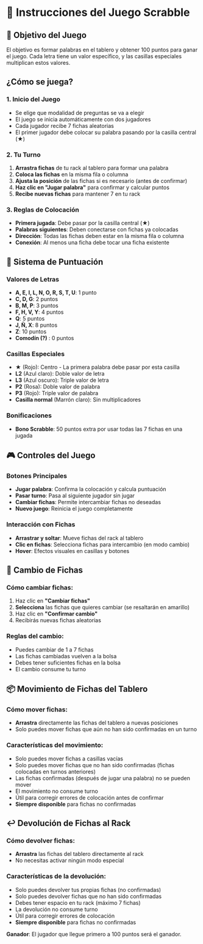 # 📖 Instrucciones del Juego Scrabble

## 🎯 Objetivo del Juego

El objetivo es formar palabras en el tablero y obtener 100 puntos para ganar el juego. Cada letra tiene un valor específico, y las casillas especiales multiplican estos valores.

## ¿Cómo se juega?

### 1. Inicio del Juego
- Se elige que modalidad de preguntas se va a elegir
- El juego se inicia automáticamente con dos jugadores
- Cada jugador recibe 7 fichas aleatorias
- El primer jugador debe colocar su palabra pasando por la casilla central (★)

### 2. Tu Turno
1. **Arrastra fichas** de tu rack al tablero para formar una palabra
2. **Coloca las fichas** en la misma fila o columna
3. **Ajusta la posición** de las fichas si es necesario (antes de confirmar)
4. **Haz clic en "Jugar palabra"** para confirmar y calcular puntos
5. **Recibe nuevas fichas** para mantener 7 en tu rack

### 3. Reglas de Colocación
- **Primera jugada**: Debe pasar por la casilla central (★)
- **Palabras siguientes**: Deben conectarse con fichas ya colocadas
- **Dirección**: Todas las fichas deben estar en la misma fila o columna
- **Conexión**: Al menos una ficha debe tocar una ficha existente

## 🎯 Sistema de Puntuación

### Valores de Letras
- **A, E, I, L, N, O, R, S, T, U**: 1 punto
- **C, D, G**: 2 puntos  
- **B, M, P**: 3 puntos
- **F, H, V, Y**: 4 puntos
- **Q**: 5 puntos
- **J, Ñ, X**: 8 puntos
- **Z**: 10 puntos
- **Comodín (?)** : 0 puntos

### Casillas Especiales
- **★** (Rojo): Centro - La primera palabra debe pasar por esta casilla
- **L2** (Azul claro): Doble valor de letra
- **L3** (Azul oscuro): Triple valor de letra
- **P2** (Rosa): Doble valor de palabra
- **P3** (Rojo): Triple valor de palabra
- **Casilla normal** (Marrón claro): Sin multiplicadores

### Bonificaciones
- **Bono Scrabble**: 50 puntos extra por usar todas las 7 fichas en una jugada

## 🎮 Controles del Juego

### Botones Principales
- **Jugar palabra**: Confirma la colocación y calcula puntuación
- **Pasar turno**: Pasa al siguiente jugador sin jugar
- **Cambiar fichas**: Permite intercambiar fichas no deseadas
- **Nuevo juego**: Reinicia el juego completamente

### Interacción con Fichas
- **Arrastrar y soltar**: Mueve fichas del rack al tablero
- **Clic en fichas**: Selecciona fichas para intercambio (en modo cambio)
- **Hover**: Efectos visuales en casillas y botones

## 🔄 Cambio de Fichas

### Cómo cambiar fichas:
1. Haz clic en **"Cambiar fichas"**
2. **Selecciona** las fichas que quieres cambiar (se resaltarán en amarillo)
3. Haz clic en **"Confirmar cambio"**
4. Recibirás nuevas fichas aleatorias

### Reglas del cambio:
- Puedes cambiar de 1 a 7 fichas
- Las fichas cambiadas vuelven a la bolsa
- Debes tener suficientes fichas en la bolsa
- El cambio consume tu turno

## 📦 Movimiento de Fichas del Tablero

### Cómo mover fichas:
- **Arrastra** directamente las fichas del tablero a nuevas posiciones
- Solo puedes mover fichas que aún no han sido confirmadas en un turno

### Características del movimiento:
- Solo puedes mover fichas a casillas vacías
- Solo puedes mover fichas que no han sido confirmadas (fichas colocadas en turnos anteriores)
- Las fichas confirmadas (después de jugar una palabra) no se pueden mover
- El movimiento no consume turno
- Útil para corregir errores de colocación antes de confirmar
- **Siempre disponible** para fichas no confirmadas

## ↩️ Devolución de Fichas al Rack

### Cómo devolver fichas:
- **Arrastra** las fichas del tablero directamente al rack
- No necesitas activar ningún modo especial

### Características de la devolución:
- Solo puedes devolver tus propias fichas (no confirmadas)
- Solo puedes devolver fichas que no han sido confirmadas
- Debes tener espacio en tu rack (máximo 7 fichas)
- La devolución no consume turno
- Útil para corregir errores de colocación
- **Siempre disponible** para fichas no confirmadas

**Ganador**: El jugador que llegue primero a 100 puntos será el ganador.